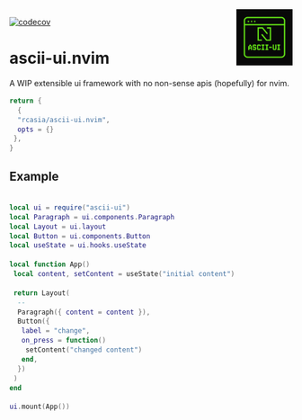 <img align="right" width="100px" src="./logo.png" alt="Ascii-UI Logo" />

[![codecov](https://codecov.io/gh/rcasia/ascii-ui.nvim/graph/badge.svg?token=J5ISORZOQF)](https://codecov.io/gh/rcasia/ascii-ui.nvim)

# ascii-ui.nvim

A WIP extensible ui framework with no non-sense apis (hopefully) for nvim.

```lua
return {
  { 
  "rcasia/ascii-ui.nvim", 
  opts = {}
 },
}
```

## Example

```lua

local ui = require("ascii-ui")
local Paragraph = ui.components.Paragraph
local Layout = ui.layout
local Button = ui.components.Button
local useState = ui.hooks.useState

local function App()
 local content, setContent = useState("initial content")

 return Layout(
  --
  Paragraph({ content = content }),
  Button({
   label = "change",
   on_press = function()
    setContent("changed content")
   end,
  })
 )
end

ui.mount(App())

```
